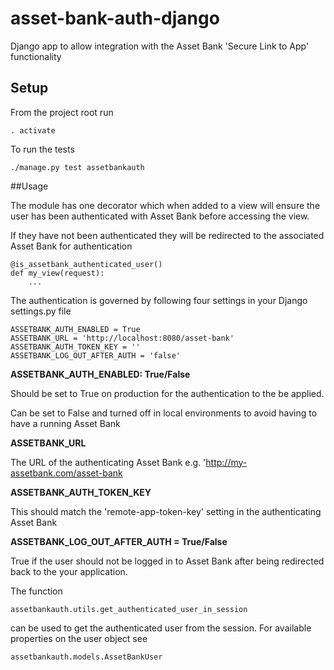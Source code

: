 # asset-bank-auth-django
Django app to allow integration with the Asset Bank 'Secure Link to App' functionality

## Setup

From the project root run

	. activate
	
To run the tests

	./manage.py test assetbankauth

##Usage

The module has one decorator which when added to a view will ensure the user has been authenticated with Asset Bank before accessing the view.
 
If they have not been authenticated they will be redirected to the associated Asset Bank for authentication 

```
@is_assetbank_authenticated_user()
def my_view(request):
    ...
```

The authentication is governed by following four settings in your Django settings.py file 

```
ASSETBANK_AUTH_ENABLED = True
ASSETBANK_URL = 'http://localhost:8080/asset-bank'
ASSETBANK_AUTH_TOKEN_KEY = ''
ASSETBANK_LOG_OUT_AFTER_AUTH = 'false'
```

__ASSETBANK_AUTH_ENABLED: True/False__

Should be set to True on production for the authentication to the be applied. 

Can be set to False and turned off in local environments to avoid having to have a running Asset Bank
    
__ASSETBANK_URL__

The URL of the authenticating Asset Bank e.g. 'http://my-assetbank.com/asset-bank

__ASSETBANK_AUTH_TOKEN_KEY__

This should match the 'remote-app-token-key' setting in the authenticating Asset Bank

__ASSETBANK_LOG_OUT_AFTER_AUTH = True/False__

True if the user should not be logged in to Asset Bank after being redirected back to the your application.



The function
```
assetbankauth.utils.get_authenticated_user_in_session 
```
can be used to get the authenticated user from the session. For available properties on the user object see
```
assetbankauth.models.AssetBankUser 
```

